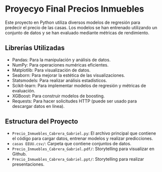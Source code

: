 # Proyecyo Final Precios Inmuebles

Este proyecto en Python utiliza diversos modelos de regresión para predecir el precio de las casas. Los modelos se han entrenado utilizando un conjunto de datos y se han evaluado mediante métricas de rendimiento.

## Librerías Utilizadas

- Pandas: Para la manipulación y análisis de datos.
- NumPy: Para operaciones numéricas eficientes.
- Matplotlib: Para visualización de datos.
- Seaborn: Para mejorar la estética de las visualizaciones.
- Statsmodels: Para realizar análisis estadísticos.
- Scikit-learn: Para implementar modelos de regresión y métricas de evaluación.
- XGBoost: Para construir modelos de boosting.
- Requests: Para hacer solicitudes HTTP (puede ser usado para descargar datos en línea).

## Estructura del Proyecto

- `Precio_Inmuebles_Cabrera_Gabriel.py`: El archivo principal que contiene el código para cargar datos, entrenar modelos y realizar predicciones.
- `casas EEUU.csv/`: Carpeta que contiene conjuntos de datos.
- `Precio_Inmuebles_Cabrera_Gabriel.pdf/`: Storytelling para visualizar en Github.
- `Precio_Inmuebles_Cabrera_Gabriel.ppt/`: Storytelling para realizar presentaciones.
